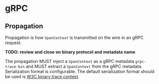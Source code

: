 # gRPC

## Propagation

Propagation is how `SpanContext` is transmitted on the wire in an gRPC request.

**TODO: review and close on binary protocol and metadata name**

The propagation MUST inject a `SpanContext` as a gRPC metadata `grpc-trace-bin`
and MUST extract a `SpanContext` from the gRPC metadata. Serialization format is
configurable. The default serialization format should be used is [W3C binary
trace context](https://w3c.github.io/trace-context-binary/).
